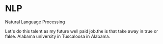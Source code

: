 # NLP
Natural Language Processing
  
Let's do this talent as my future well paid job.the
is that take away
in true or false. 
Alabama university in Tuscaloosa in Alabama.  
   
   
